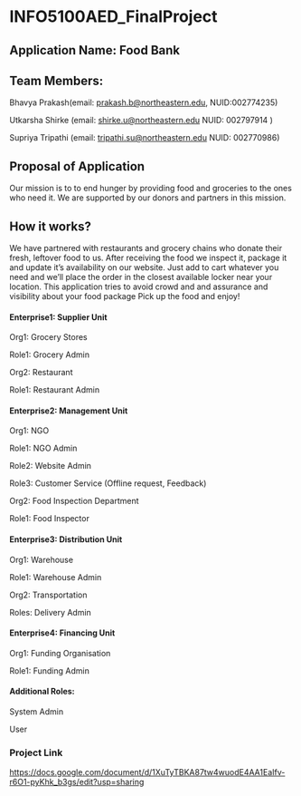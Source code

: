 # INFO5100AED_FinalProject

## Application Name:  Food Bank

## Team Members:  

Bhavya Prakash(email: prakash.b@northeastern.edu, NUID:002774235)

Utkarsha Shirke (email: shirke.u@northeastern.edu NUID: 002797914 )

Supriya Tripathi (email: tripathi.su@northeastern.edu NUID: 002770986)


## Proposal of Application
Our mission is to to end hunger by providing food and groceries to the ones who need it. We are supported by our donors and partners in this mission. 

## How it works? 

We have partnered with restaurants and grocery chains who donate their fresh, leftover food to us. After receiving the food we inspect it, package it and update it’s availability on our website. Just add to cart whatever you need and we’ll place the order in the closest available locker near your location. This application tries to avoid crowd and and assurance and visibility about your food package Pick up the food and enjoy! 

#### Enterprise1: Supplier Unit
 
Org1: Grocery Stores

Role1: Grocery Admin

Org2: Restaurant

Role1: Restaurant Admin

#### Enterprise2: Management Unit

Org1: NGO

Role1: NGO Admin

Role2: Website Admin

Role3: Customer Service (Offline request, Feedback)


Org2: Food Inspection Department

Role1: Food Inspector

#### Enterprise3:  Distribution Unit

Org1: Warehouse 

Role1: Warehouse Admin

Org2:  Transportation

Roles: Delivery Admin

#### Enterprise4: Financing Unit

Org1:  Funding Organisation

Role1: Funding Admin

#### Additional Roles: 

System Admin

User

### Project Link
https://docs.google.com/document/d/1XuTyTBKA87tw4wuodE4AA1EaIfv-r6O1-pyKhk_b3gs/edit?usp=sharing
